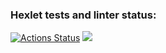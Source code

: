 ### Hexlet tests and linter status:
[![Actions Status](https://github.com/542993/frontend-project-lvl1/workflows/hexlet-check/badge.svg)](https://github.com/542993/frontend-project-lvl1/actions)
<a href="https://codeclimate.com/github/542993/frontend-project-lvl1/maintainability"><img src="https://api.codeclimate.com/v1/badges/b1ee8ef0221576c495a2/maintainability" /></a>
